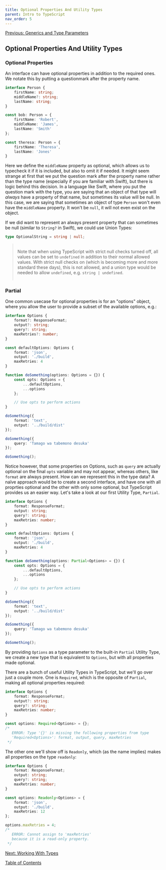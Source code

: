 ```yaml
---
title: Optional Properties And Utility Types
parent: Intro to TypeScript
nav_order: 5
---
```

[Previous: Generics and Type Parameters](4-generics.md)

## Optional Properties And Utility Types

### Optional Properties
An interface can have optional properties in addition to the required ones. We notate this by putting a questionmark after the property name.

```TypeScript
interface Person {
    firstName: string;
    middleName?: string;
    lastName: string;
}

const bob: Person = {
    firstName: 'Robert',
    middleName: 'James',
    lastName: 'Smith'
};

const theresa: Person = {
    firstName: 'Theresa',
    lastName: 'Jones'
}
```

Here we define the `middleName` property as optional, which allows us to typecheck it if it is included, but also to omit it if needed. It might seem strange at first that we put the question mark after the property name rather than the type name (especially if you are familiar with Swift), but there is logic behind this decision. In a language like Swift, where you put the question mark with the type, you are saying that an object of that type will _always_ have a property of that name, but sometimes its value will be null. In this case, we are saying that sometimes an object of type `Person` won't even have the `middleName` property. It won't be `null`, it will not even exist on the object.

If we did want to represent an always present property that can sometimes be null (similar to `String?` in Swift), we could use Union Types:
```TypeScript
type OptionalString = string | null;
```

> &nbsp;  
Note that when using TypeScript with strict null checks turned off, all values can be set to `undefined` in addition to their normal allowed values. With strict null checks on (which is becoming more and more standard these days), this is not allowed, and a union type would be needed to allow `undefined`, e.g. `string | undefined`.  
&nbsp;

### Partial
One common usecase for optional properties is for an "options" object, where you allow the user to provide a subset of the available options, e.g.:

```TypeScript
interface Options {
    format?: ResponseFormat;
    output?: string;
    query?: string;
    maxRetries?: number;
}

const defaultOptions: Options {
    format: 'json',
    output: './build',
    maxRetries: 4
}

function doSomething(options: Options = {}) {
    const opts: Options = {
        ...defaultOptions,
        ...options
    };

    // Use opts to perform actions
}

doSomething({
    format: 'text',
    output: '../build/dist'
});

doSomething({
    query: 'Tamago wa tabemono desuka'
});

doSomething();
```

Notice however, that some properties on Options, such as `query` are actually optional on the final `opts` variable and may not appear, whereas others, like `format` are always present. How can we represent this in the type data? A naïve approach would be to create a second interface, and have one with all proprties optional and the other with only some optional, but TypeScript provides us an easier way. Let's take a look at our first Utility Type, `Partial`.

```TypeScript
interface Options {
    format: ResponseFormat;
    output: string;
    query?: string;
    maxRetries: number;
}

const defaultOptions: Options {
    format: 'json',
    output: './build',
    maxRetries: 4
}

function doSomething(options: Partial<Options> = {}) {
    const opts: Options = {
        ...defaultOptions,
        ...options
    };

    // Use opts to perform actions
}

doSomething({
    format: 'text',
    output: '../build/dist'
});

doSomething({
    query: 'Tamago wa tabemono desuka'
});

doSomething();
```

By providing `Options` as a type parameter to the built-in `Partial` Utility Type, we create a new type that is equivalent to `Options`, but with all properties made optional.

There are a bunch of useful Utility Types in TypeScript, but we'll go over just a couple more. One is `Required`, which is the opposite of `Partial`, making all optional properties required:

```TypeScript
interface Options {
    format: ResponseFormat;
    output?: string;
    query?: string;
    maxRetries: number;
}

const options: Required<Options> = {};
/* 
   ERROR: Type '{}' is missing the following properties from type
   'Required<Options>': format, output, query, maxRetries
 */
```

The other one we'll show off is `Readonly`, which (as the name implies) makes all properties on the type `readonly`:

```TypeScript
interface Options {
    format: ResponseFormat;
    output: string;
    query?: string;
    maxRetries: number;
}

const options: Readonly<Options> = {
    format: 'json',
    output: './build',
    maxRetries: 12
};

options.maxRetries = 4;
/* 
   ERROR: Cannot assign to 'maxRetries'
   because it is a read-only property.
 */
```

[Next: Working With Types](6-return-of-the-types.md)

[Table of Contents](0-intro.md)
